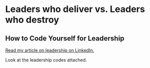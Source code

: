 # Leaders who deliver vs. Leaders who destroy
## How to Code Yourself for Leadership <br>
<a href="https://www.linkedin.com/pulse/leaders-who-deliver-vsleaders-destroy-liliya-frye" title="Read my article on leadership">Read my article on leadership on LinkedIn. </a>

Look at the leadership codes attached.


